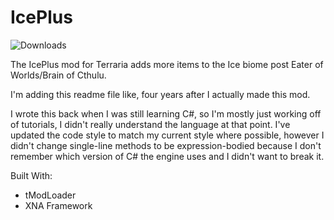 # IcePlus
![Downloads](https://img.shields.io/github/downloads/winggar/IcePlus/total?style=for-the-badge)

The IcePlus mod for Terraria adds more items to the Ice biome post Eater of Worlds/Brain of Cthulu.

I'm adding this readme file like, four years after I actually made this mod.

I wrote this back when I was still learning C#, so I'm mostly just working off of tutorials, I didn't really understand the language at that point.
I've updated the code style to match my current style where possible, however I didn't change single-line methods to be expression-bodied because I don't remember which version of C# the engine uses and I didn't want to break it.

Built With:
 - tModLoader
 - XNA Framework

